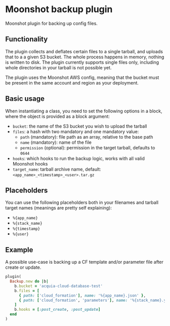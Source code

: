 # Moonshot backup plugin

Moonshot plugin for backing up config files.

## Functionality

The plugin collects and deflates certain files to a single tarball,
and uploads that to a a given S3 bucket. The whole process happens
in memory, nothing is written to disk. The plugin currently supports single files only, 
including whole directories in your tarball is not possible yet.

The plugin uses the Moonshot AWS config, meaning that the bucket must be
present in the same account and region as your deployment.

## Basic usage

When instantiating a class, you need to set the following options
in a block, where the object is provided as a block argument:

- `bucket`: the name of the S3 bucket you wish to upload the tarball
- `files`: a hash with two mandatory and one mandatory value:
  - `path` (mandatory): file path as an array, relative to the base path
  - `name` (mandatory): name of the file
  - `permission` (optional): permission in the target tarball, defaults to `0644`
- `hooks`: which hooks to run the backup logic, works with all valid Moonshot hooks
- `target_name`: tarball archive name, default: `<app_name>_<timestamp>_<user>.tar.gz`

## Placeholders

You can use the following placeholders both in your filenames
and tarball target names (meanings are pretty self explaining):

- `%{app_name}`
- `%{stack_name}`
- `%{timestamp}`
- `%{user}`

## Example

A possible use-case is backing up a CF template and/or
parameter file after create or update.

```ruby
plugin(
  Backup.new do |b|
    b.bucket = 'acquia-cloud-database-test'
    b.files = [
      { path: ['cloud_formation'], name: '%{app_name}.json' },
      { path: ['cloud_formation', 'parameters'], name: '%{stack_name}.yml' }
    ]
    b.hooks = [:post_create, :post_update]
  end
)
```
